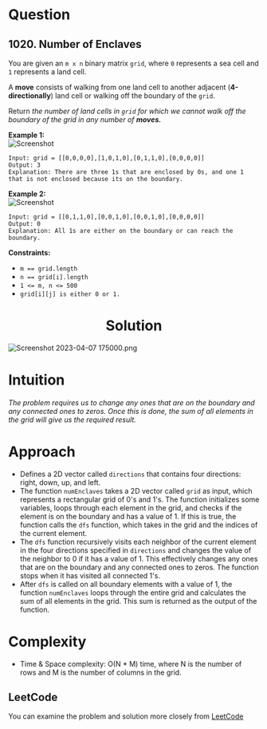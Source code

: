 # Question
## 1020. Number of Enclaves
You are given an `m x n` binary matrix `grid`, where `0` represents a sea cell and `1` represents a land cell.

A **move** consists of walking from one land cell to another adjacent (**4-directionally**) land cell or walking off the boundary of the `grid`.

Return *the number of land cells in `grid` for which we cannot walk off the boundary of the grid in any number of **moves.*** <br/>

**Example 1:**<br/>
![Screenshot](https://assets.leetcode.com/uploads/2021/02/18/enclaves1.jpg)
```
Input: grid = [[0,0,0,0],[1,0,1,0],[0,1,1,0],[0,0,0,0]]
Output: 3
Explanation: There are three 1s that are enclosed by 0s, and one 1 that is not enclosed because its on the boundary.
```
**Example 2:**<br/>
![Screenshot](https://assets.leetcode.com/uploads/2021/02/18/enclaves2.jpg)
```
Input: grid = [[0,1,1,0],[0,0,1,0],[0,0,1,0],[0,0,0,0]]
Output: 0
Explanation: All 1s are either on the boundary or can reach the boundary.
```

**Constraints:**
- `m == grid.length`
- `n == grid[i].length`
- `1 <= m, n <= 500`
- `grid[i][j] is either 0 or 1.`

<h1 align="center">Solution</h1>


![Screenshot 2023-04-07 175000.png](https://assets.leetcode.com/users/images/b44a0fbc-c919-4c6d-b0ec-00184d9dc3c6_1680882955.832393.png)

# Intuition
<h6>The problem requires us to change any ones that are on the boundary and any connected ones to zeros. Once this is done, the sum of all elements in the grid will give us the required result.</h6>

# Approach

* Defines a 2D vector called `directions` that contains four directions: right, down, up, and left.
* The function `numEnclaves` takes a 2D vector called `grid` as input, which represents a rectangular grid of 0's and 1's. The function initializes some variables, loops through each element in the grid, and checks if the element is on the boundary and has a value of 1. If this is true, the function calls the `dfs` function, which takes in the grid and the indices of the current element.
* The `dfs` function recursively visits each neighbor of the current element in the four directions specified in `directions` and changes the value of the neighbor to 0 if it has a value of 1. This effectively changes any ones that are on the boundary and any connected ones to zeros. The function stops when it has visited all connected 1's.
* After `dfs` is called on all boundary elements with a value of 1, the function `numEnclaves` loops through the entire grid and calculates the sum of all elements in the grid. This sum is returned as the output of the function.

# Complexity
- Time & Space complexity: O(N * M) time, where N is the number of rows and M is the number of columns in the grid.

## LeetCode
You can examine the problem and solution more closely from [LeetCode](https://leetcode.com/problems/number-of-enclaves/solutions/3390920/easy-solution-with-explanation-beats-96-2/)